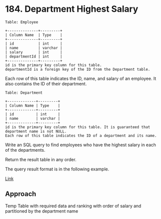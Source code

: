# 184. Department Highest Salary

    Table: Employee

    +--------------+---------+
    | Column Name  | Type    |
    +--------------+---------+
    | id           | int     |
    | name         | varchar |
    | salary       | int     |
    | departmentId | int     |
    +--------------+---------+
    id is the primary key column for this table.
    departmentId is a foreign key of the ID from the Department table.
Each row of this table indicates the ID, name, and salary of an employee. It also contains the ID of their department.
 

    Table: Department

    +-------------+---------+
    | Column Name | Type    |
    +-------------+---------+
    | id          | int     |
    | name        | varchar |
    +-------------+---------+
    id is the primary key column for this table. It is guaranteed that department name is not NULL.
    Each row of this table indicates the ID of a department and its name.
 

Write an SQL query to find employees who have the highest salary in each of the departments.

Return the result table in any order.

The query result format is in the following example.

 

[Link](https://leetcode.com/problems/department-highest-salary/description/)

## Approach
Temp Table with required data and ranking with order of salary and partitioned by the department name